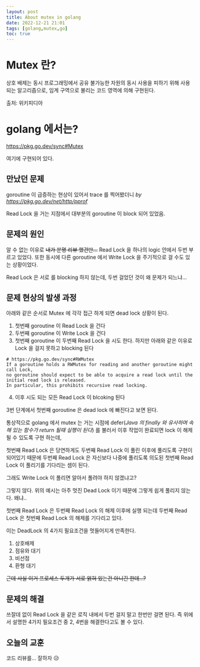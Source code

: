 ```yaml
---
layout: post
title: About mutex in golang
date: 2022-12-21 21:01
tags: [golang,mutex,go]
toc: true
---
```


# Mutex 란?

상호 배제는 동시 프로그래밍에서 공유 불가능한 자원의 동시 사용을 피하기 위해 사용되는 알고리즘으로, 임계 구역으로 불리는 코드 영역에 의해 구현된다.

출처: 위키피디아

# golang 에서는?

https://pkg.go.dev/sync#Mutex

여기에 구현되어 있다.

## 만났던 문제

goroutine 이 급증하는 현상이 있어서 trace 를 찍어봤더니 *by https://pkg.go.dev/net/http/pprof*

Read Lock 을 거는 지점에서 대부분의 goroutine 이 block 되어 있었음.

## 문제의 원인

알 수 없는 이유로 ~~내가 분명 리뷰 했건만...~~ Read Lock 을 하나의 logic 안에서 두번 부르고 있었다.
또한 동시에 다른 goroutine 에서 Write Lock 을 주기적으로 걸 수도 있는 상황이었다.

Read Lock 은 서로 를 blocking 하지 않는데, 두번 걸었던 것이 왜 문제가 되느냐...

## 문제 현상의 발생 과정
아래와 같은 순서로 Mutex 에 각각 접근 하게 되면 dead lock 상황이 된다.
1. 첫번째 goroutine 이 Read Lock 을 건다
2. 두번째 goroutine 이 Write Lock 을 건다
3. 첫번째 goroutine 이 두번째 Read Lock 을 시도 한다. 하지만 아래와 같은 이유로 Lock 을 걸지 못하고 blocking 된다
```
# https://pkg.go.dev/sync#RWMutex
If a goroutine holds a RWMutex for reading and another goroutine might call Lock, 
no goroutine should expect to be able to acquire a read lock until the initial read lock is released. 
In particular, this prohibits recursive read locking.
```
4. 이후 시도 되는 모든 Read Lock 이 blcoking 된다

3번 단계에서 첫번째 goroutine 은 dead lock 에 빠진다고 보면 된다.

통상적으로 golang 에서 mutex 는 거는 시점에 defer(*Java 의 finally 와 유사하며 속해 있는 함수가 return 될때 실행이 된다*) 를 불러서 이후 작업이 완료되면 lock 이 해제될 수 있도록 구현 하는데,

첫번째 Read Lock 은 당연하게도 두번째 Read Lock 이 풀린 이후에 풀리도록 구현이 되어있기 때문에 두번째 Read Lock 은 자신보다 나중에 풀리도록 의도된 첫번째 Read Lock 이 풀리기를 기다리는 셈이 된다.

그래도 Write Lock 이 풀리면 알아서 풀려야 하지 않겠냐고?

그렇지 않다. 위의 예시는 아주 멋진 Dead Lock 이기 때문에 그렇게 쉽게 풀리지 않는다. 왜냐..

첫번째 Read Lock 은 두번째 Read Lock 의 해제 이후에 실행 되는데
두번째 Read Lock 은 첫번째 Read Lock 의 해제를 기다리고 있다.

이는 DeadLock 의 4가지 필요조건을 멋들어지게 만족한다.

1. 상호배제
2. 점유와 대기
3. 비선점
4. 환형 대기

~~근데 사실 이거 프로세스 두개가 서로 얽혀 있는건 아니긴 한데...?~~


## 문제의 해결
쓰잘데 없이 Read Lock 을 같은 로직 내에서 두번 걸지 말고 한번만 걸면 된다.
즉 위에서 설명한 4가지 필요조건 중 2, 4번을 해결한다고도 볼 수 있다.

## 오늘의 교훈
코드 리뷰를... 잘하자 😥